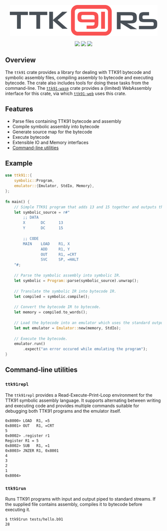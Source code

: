 <p align="center"><img src="assets/ttk91rs-logo.svg" /></p>
<p align="center">
  <img src="https://github.com/dogamak/ttk91-rs/workflows/Rust/badge.svg" />
  <img src="https://docs.rs/ttk91rs/badge.svg" />
  <img src="https://img.shields.io/crates/v/ttk91-rs.svg" />
</p>

## Overview

The `ttk91` crate provides a library for dealing with TTK91 bytecode and symbolic assembly files,
compiling assembly to bytecode and executing bytecode. The crate also includes tools
for doing these tasks from the command-line. The [`ttk91-wasm`](https://github.com/dogamak/ttk91-wasm) crate provides a (limited) WebAssembly interface for this crate, via which [`ttk91-web`](https://github.com/dogamak/ttk91-web) uses this crate.

## Features

- Parse files containing TTK91 bytecode and assembly
- Compile symbolic assembly into bytecode
- Generate source map for the bytecode
- Execute bytecode
- Extensible IO and Memory interfaces
- [Command-line utilities](#command-line-utilities)

## Example
```rust
use ttk91::{
    symbolic::Program,
    emulator::{Emulator, StdIo, Memory},
};

fn main() {
    // Simple TTK91 program that adds 13 and 15 together and outputs the answer.
    let symbolic_source = r#"
        ;; DATA
        X       DC      13
        Y       DC      15

        ;; CODE
        MAIN 	LOAD 	R1, X
                ADD 	R1, Y
                OUT 	R1, =CRT
                SVC 	SP, =HALT
    "#;

    // Parse the symbolic assembly into symbolic IR.
    let symbolic = Program::parse(symbolic_source).unwrap();

    // Translate the symbolic IR into bytecode IR.
    let compiled = symbolic.compile();

    // Convert the bytecode IR to bytecode.
    let memory = compiled.to_words();

    // Load the bytecode into an emulator which uses the standard output.
    let mut emulator = Emulator::new(memory, StdIo);

    // Execute the bytecode.
    emulator.run()
        .expect("an error occured while emulating the program");
}
```


## Command-line utilities

### `ttk91repl`
The `ttk91repl` provides a Read-Execute-Print-Loop environment for the TTK91 symbolic assembly
language. It supports alternating between writing and executing code and provides multiple
commands suitable for debugging both TTK91 programs and the emulator itself.

```text
0x8000> LOAD  R1, =5
0x8001> OUT   R1, =CRT
5
0x0002> .register r1
Register R1 = 5
0x8002> SUB   R1, =1
0x8003> JNZER R1, 0x8001
4
3
2
1
0x8004> 
```

### `ttk91run`
Runs TTK91 programs with input and output piped to standard streams.
If the supplied file contains assembly, compiles it to bytecode before executing it.

```shell
$ ttk91run tests/hello.b91
28
```


